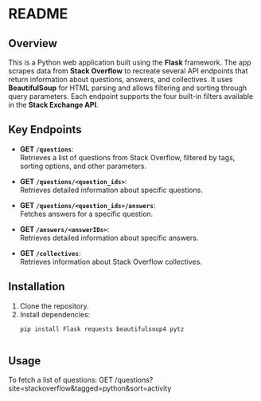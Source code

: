 # README

## **Overview**
This is a Python web application built using the **Flask** framework. The app scrapes data from **Stack Overflow** to recreate several API endpoints that return information about questions, answers, and collectives. It uses **BeautifulSoup** for HTML parsing and allows filtering and sorting through query parameters. Each endpoint supports the four built-in filters available in the **Stack Exchange API**.

## **Key Endpoints**

- **GET `/questions`**:  
  Retrieves a list of questions from Stack Overflow, filtered by tags, sorting options, and other parameters.

- **GET `/questions/<question_ids>`**:  
  Retrieves detailed information about specific questions.

- **GET `/questions/<question_ids>/answers`**:  
  Fetches answers for a specific question.

- **GET `/answers/<answerIDs>`**:  
  Retrieves detailed information about specific answers.

- **GET `/collectives`**:  
  Retrieves information about Stack Overflow collectives.

## **Installation**

1. Clone the repository.
2. Install dependencies:
   ```bash
   pip install Flask requests beautifulsoup4 pytz



## **Usage**
To fetch a list of questions:
GET /questions?site=stackoverflow&tagged=python&sort=activity
